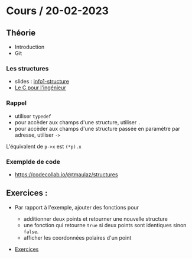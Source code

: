 # Cours / 20-02-2023

## Théorie 
- Introduction
- Git
### Les structures
- slides : [info1-structure](https://cyberlearn.hes-so.ch/pluginfile.php/4225843/mod_resource/content/0/INFO1.12%20-%20Les%20structures.pdf)
- [Le C pour l'ingénieur](https://heig-tin-info.github.io/handout/content/composite-datatypes.html?highlight=structure#structures)

### Rappel
- utiliser `typedef`
- pour accèder aux champs d'une structure, utiliser `.`
- pour accèder aux champs d'une structure passée en paramètre par adresse, utiliser `->`

L'équivalent de `p->x` est `(*p).x`

### Exemplde de code
- https://codecollab.io/@tmaulaz/structures

## Exercices :
- Par rapport à l'exemple, ajouter des fonctions pour 
  - additionner deux points et retourner une nouvelle structure
  - une fonction qui retourne `true` si deux points sont identiques sinon `false`.
  - afficher les coordonnées polaires d'un point

- [Exercices](https://github.com/tony-maulaz/info2-exercices/blob/main/structure.md)
